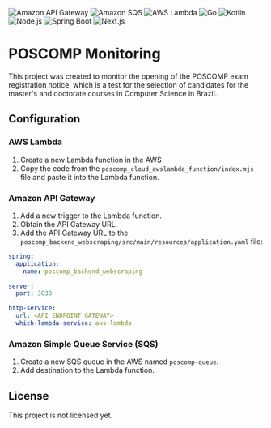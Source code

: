 ![Amazon API Gateway](https://img.shields.io/badge/Amazon%20API%20Gateway-FF4F8B.svg?logo=Amazon-API-Gateway&logoColor=white) ![Amazon SQS](https://img.shields.io/badge/Amazon%20SQS-FF4F8B.svg?logo=Amazon-SQS&logoColor=white) ![AWS Lambda](https://img.shields.io/badge/AWS%20Lambda-FF9900.svg?logo=AWS-Lambda&logoColor=white) ![Go](https://img.shields.io/badge/Go-00ADD8.svg?logo=Go&logoColor=white) ![Kotlin](https://img.shields.io/badge/Kotlin-7F52FF.svg?logo=Kotlin&logoColor=white) ![Node.js](https://img.shields.io/badge/Node.js-5FA04E.svg?logo=nodedotjs&logoColor=white) ![Spring Boot](https://img.shields.io/badge/Spring%20Boot-6DB33F.svg?logo=Spring-Boot&logoColor=white) ![Next.js](https://img.shields.io/badge/Next.js-000000.svg?logo=nextdotjs&logoColor=white)

# POSCOMP Monitoring

This project was created to monitor the opening of the POSCOMP exam registration notice, which is a test for the selection of candidates for the master's and doctorate courses in Computer Science in Brazil.

## Configuration

### AWS Lambda

1. Create a new Lambda function in the AWS
2. Copy the code from the `poscomp_cloud_awslambda_function/index.mjs` file and paste it into the Lambda function.

### Amazon API Gateway

1. Add a new trigger to the Lambda function.
2. Obtain the API Gateway URL.
3. Add the API Gateway URL to the `poscomp_backend_webscraping/src/main/resources/application.yaml` file:

  ```yaml
  spring:
    application:
      name: poscomp_backend_webscraping

  server:
    port: 3030

  http-service:
    url: <API_ENDPOINT_GATEWAY>
    which-lambda-service: aws-lambda
  ```

### Amazon Simple Queue Service (SQS)

1. Create a new SQS queue in the AWS named `poscomp-queue`.
2. Add destination to the Lambda function.

## License

This project is not licensed yet.
